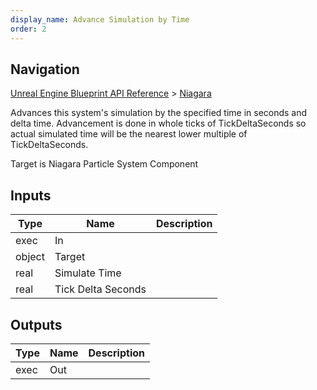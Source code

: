 ```yaml
---
display_name: Advance Simulation by Time
order: 2
---
```

## Navigation

[Unreal Engine Blueprint API Reference](https://dev.epicgames.com/documentation/en-us/unreal-engine/BlueprintAPI) > [Niagara](https://dev.epicgames.com/documentation/en-us/unreal-engine/BlueprintAPI/Niagara)

Advances this system's simulation by the specified time in seconds and delta time. Advancement is done in whole ticks of TickDeltaSeconds so actual simulated time will be the nearest lower multiple of TickDeltaSeconds.

Target is Niagara Particle System Component

## Inputs

| Type | Name | Description |
| --- | --- | --- |
| exec | In |  |
| object | Target |  |
| real | Simulate Time |  |
| real | Tick Delta Seconds |  |

## Outputs

| Type | Name | Description |
| --- | --- | --- |
| exec | Out |  |

